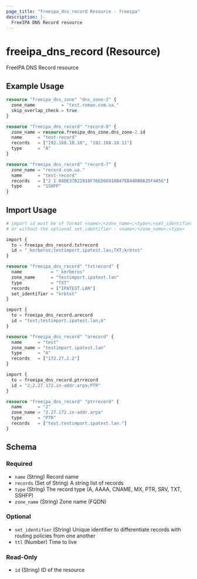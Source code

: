 ```yaml
---
page_title: "freeipa_dns_record Resource - freeipa"
description: |-
  FreeIPA DNS Record resource
---
```


# freeipa_dns_record (Resource)

FreeIPA DNS Record resource


## Example Usage

```terraform
resource "freeipa_dns_zone" "dns_zone-2" {
  zone_name          = "test.roman.com.ua."
  skip_overlap_check = true
}

resource "freeipa_dns_record" "record-8" {
  zone_name = resource.freeipa_dns_zone.dns_zone-2.id
  name      = "test-record"
  records   = ["192.168.10.10", "192.168.10.11"]
  type      = "A"
}

resource "freeipa_dns_record" "record-7" {
  zone_name = "record.com.ua."
  name      = "test-record"
  records   = ["2 1 84DE37B22918F76ED66910B47EB440B0A35F4A56"]
  type      = "SSHFP"
}
```



## Import Usage

```terraform
# import id must be of format <name>;<zone_name>;<type>;<set_identifier>
# or without the optional set_identifier : <name>;<zone_name>;<type>

import {
  to = freeipa_dns_record.txtrecord
  id = "_kerberos;testimport.ipatest.lan;TXT;krbtxt"
}

resource "freeipa_dns_record" "txtrecord" {
  name           = "_kerberos"
  zone_name      = "testimport.ipatest.lan"
  type           = "TXT"
  records        = ["IPATEST.LAN"]
  set_identifier = "krbtxt"
}

import {
  to = freeipa_dns_record.arecord
  id = "test;testimport.ipatest.lan;A"
}

resource "freeipa_dns_record" "arecord" {
  name      = "test"
  zone_name = "testimport.ipatest.lan"
  type      = "A"
  records   = ["172.27.2.2"]
}

import {
  to = freeipa_dns_record.ptrrecord
  id = "2;2.27.172.in-addr.arpa;PTR"
}

resource "freeipa_dns_record" "ptrrecord" {
  name      = "2"
  zone_name = "2.27.172.in-addr.arpa"
  type      = "PTR"
  records   = ["test.testimport.ipatest.lan."]
}
```


<!-- schema generated by tfplugindocs -->
## Schema

### Required

- `name` (String) Record name
- `records` (Set of String) A string list of records
- `type` (String) The record type (A, AAAA, CNAME, MX, PTR, SRV, TXT, SSHFP)
- `zone_name` (String) Zone name (FQDN)

### Optional

- `set_identifier` (String) Unique identifier to differentiate records with routing policies from one another
- `ttl` (Number) Time to live

### Read-Only

- `id` (String) ID of the resource
